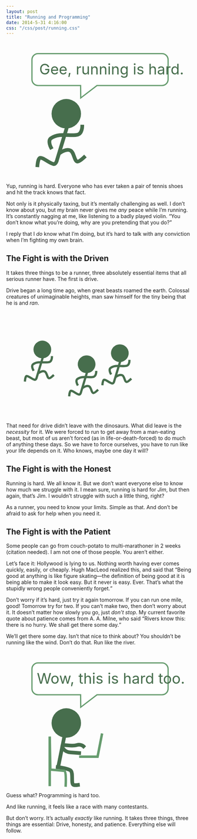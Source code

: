 ```yaml
---
layout: post
title: "Running and Programming"
date: 2014-5-31 4:16:00
css: "/css/post/running.css"
---
```


<a href="/running-and-programming" class="nounder"><svg version="1.1" viewBox="0 0 151 111">
	<title>A stick figure running and saying "Gee, running is hard"</title>
	<g id="scene1" stroke="none" stroke-width="1" fill="none" fill-rule="evenodd">
		<g id="myguy" fill="none" transform="translate(26.000000, 47.000000)">
		  <path d="M25.5,16.5 L15.5,49.5 C15.5,49.5 14.744712,53.4319809 12.5,53 C9.20997084,52.3668543 3.77453443,47.3602872 1.5,48 C-0.00693580317,48.4238257 -0.5,54 -0.5,54" id="spinenleg" stroke="#476E4D" stroke-width="3" stroke-linecap="square" sketch:type="MSShapeGroup"></path>
		  <path d="M18.5,43.5 C18.5,43.5 23.3764457,40.18581 26.5,42 C29.4085369,43.6893059 29.4794768,50.4958954 32,51 C33.4392872,51.2878574 37.5,47.5 37.5,47.5" id="leg" stroke="#476E4D" stroke-width="3" stroke-linecap="square"></path>
		  <path d="M10.5,39.5 C10.5,39.5 7.60842306,34.0654122 10.5,32 C17.4999997,27 26.6129064,30.7965182 32.4999997,29 C35.8990637,27.9627342 35.9999995,22.5 35.9999995,22.5" id="armz" stroke="#476E4D" stroke-width="3" stroke-linecap="square"></path>
		  <circle id="hed" fill="#476E4D" cx="23" cy="12" r="12"></circle>
		</g>
		<path id="bubble" d="M60.6738438,36 L26.0032335,36 C23.2423507,36 21,33.7624662 21,31.0023284 L21,14.9976716 C21,12.2392484 23.2400239,10 26.0032335,10 L126.996767,10 C129.757649,10 132,12.2375338 132,14.9976716 L132,31.0023284 C132,33.7607516 129.759976,36 126.996767,36 L74.0193346,36 L60.7738453,46.1397494 L60.6738438,36 Z" stroke="#669C6E" fill="#FFFFFF"></path>
		<text id="runningishard" font-size="12" fill="#476E4D">
		    <tspan x="27" y="27">Gee, running is hard.</tspan>
		</text>
    </g>
</svg></a>

<p class="lead">Yup, running is hard. Everyone who has ever taken a pair of tennis shoes and hit the track knows that fact.</p>

Not only is it physically taxing, but it’s mentally challenging as well. I don’t know about you, but my brain never gives me *any* peace while I’m running. It’s constantly nagging at me, like listening to a badly played violin. “You don’t know what you’re doing, why are you pretending that you do?”

I reply that I *do* know what I’m doing, but it’s hard to talk with any conviction when I’m fighting my own brain.

## The Fight is with the Driven

<p class="follow">It takes three things to be a runner, three absolutely essential items that all serious runner have. The first is drive.</p>

Drive began a long time ago, when great beasts roamed the earth. Colossal creatures of unimaginable heights, man saw himself for the tiny being that he is and *ran*. <svg version="1.1" viewBox="0 0 251 151" class="ran"><title>Three tiny stick figures running away</title><use xlink:href="#myguy"/><use xlink:href="#myguy" transform="translate(60,20)"/><use xlink:href="#myguy" transform="translate(105,5)"/></svg>

That need for drive didn’t leave with the dinosaurs. What did leave is the *necessity* for it. We were forced to run to get away from a man-eating beast, but most of us aren’t forced (as in life-or-death-forced) to do much of anything these days. So we have to force ourselves, you have to run like your life depends on it. Who knows, maybe one day it will?

## The Fight is with the Honest

<p class="follow">Running is hard. We all know it. But we don’t want everyone else to know how much we struggle with it. I mean sure, running is hard for <em>Jim</em>, but then again, that’s Jim. I wouldn’t struggle with such a little thing, right?</p>

As a runner, you need to know your limits. Simple as that. And don’t be afraid to ask for help when you need it.

## The Fight is with the Patient

<p class="follow">Some people can go from couch-potato to multi-marathoner in 2 weeks (citation needed). I am not one of those people. You aren’t either.</p>

Let’s face it: Hollywood is lying to us. Nothing worth having ever comes quickly, easily, or cheaply. Hugh MacLeod realized this, and said that <q>Being good at anything is like figure skating—the definition of being good at it is being able to make it look easy. But it never is easy. Ever. That’s what the stupidly wrong people conveniently forget.</q>

Don’t worry if it’s hard, just try it again tomorrow. If you can run one mile, good! Tomorrow try for two. If you can’t make two, then don’t worry about it. It doesn’t matter how slowly you go, just *don’t stop*. My current favorite quote about patience comes from A. A. Milne, who said <q>Rivers know this: there is no hurry. We shall get there some day.</q>

We’ll get there some day. Isn’t that nice to think about? You shouldn’t be running like the wind. Don’t do that. Run like the river.

<svg version="1.1" viewBox="0 0 151 111">
	<title>A little stick figure programming and saying "Wow, this is hard too."</title>
    <g id="Page-1" stroke="none" stroke-width="1" fill="none" fill-rule="evenodd" sketch:type="MSPage">
        <g id="ProgrammingHard" sketch:type="MSLayerGroup">
            <g id="myguy-8" transform="translate(37.000000, 47.000000)" sketch:type="MSShapeGroup">
                <path d="M11.5,17.5 L5.5,47.5" id="spinenleg" stroke="#476E4D" stroke-width="3" stroke-linecap="square"></path>
                <path d="M5,48.0000001 C5,48.0000001 12.1264457,48.6858099 15.25,50.4999999 C18.1585369,52.1893057 15.4794768,61.9958954 18,62.5 C19.4392872,62.7878575 21.5,62.5 21.5,62.5" id="leg" stroke="#476E4D" stroke-width="3" stroke-linecap="square"></path>
                <path d="M22.5000001,36.5 C22.5000001,36.5 18.747721,36.2706435 15.4999995,36 C9.5,35.5 6.95873207,29.8676738 10.0938827,30.0031477 C13.7797007,30.1624167 17.318816,30.9707769 20.4999997,30 C23.8990637,28.9627342 25.9999992,31 25.9999992,31" id="armz" stroke="#476E4D" stroke-width="3" stroke-linecap="square"></path>
                <circle id="hed" fill="#476E4D" cx="12" cy="12" r="12"></circle>
            </g>
            <path d="M60.6738438,36 L26.0032335,36 C23.2423507,36 21,33.7624662 21,31.0023284 L21,14.9976716 C21,12.2392484 23.2400239,10 26.0032335,10 L126.996767,10 C129.757649,10 132,12.2375338 132,14.9976716 L132,31.0023284 C132,33.7607516 129.759976,36 126.996767,36 L74.0193346,36 L60.7738453,46.1397494 L60.6738438,36 Z" id="Rectangle-3" stroke="#669C6E" fill="#FFFFFF" sketch:type="MSShapeGroup"></path>
            <text font-size="12" fill="#476E4D">
                <tspan x="25" y="27">Wow, this is hard too.</tspan>
            </text>
            <path d="M48.5,110 C48.5,110 49.1544585,98.1378715 47.5,98 C45.1544585,97.8045382 36,97 36,97 L35.5,70 L35.5,109.5" id="chair" stroke="#669C6E" stroke-width="2" stroke-linecap="square"></path>
            <path d="M60.5,86.5 L74.5,86.5 L78,68.5" id="laptop" stroke="#669C6E" stroke-width="2" stroke-linecap="square"></path>
        </g>
    </g>
</svg>

<p class="lead">Guess what? Programming is hard too.</p>

And like running, it feels like a race with many contestants.

But don’t worry. It’s actually *exactly* like running. It takes three things, three things are essential: Drive, honesty, and patience. Everything else will follow.

